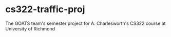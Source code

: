 # cs322-traffic-proj
The GOATS team's semester project for A. Charlesworth's CS322 course at University of Richmond
